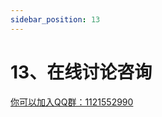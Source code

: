 ```yaml
---
sidebar_position: 13
---
```


# 13、在线讨论咨询

<a href="https://jq.qq.com/?_wv=1027&k=ucoIVfz4" target="_blank">你可以加入QQ群：1121552990</a>